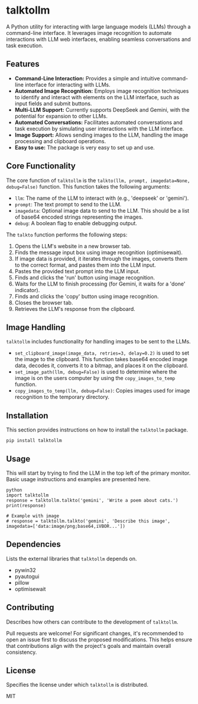 # talktollm

A Python utility for interacting with large language models (LLMs) through a command-line interface. It leverages image recognition to automate interactions with LLM web interfaces, enabling seamless conversations and task execution.

## Features

-   **Command-Line Interaction:** Provides a simple and intuitive command-line interface for interacting with LLMs.
-   **Automated Image Recognition:** Employs image recognition techniques to identify and interact with elements on the LLM interface, such as input fields and submit buttons.
-   **Multi-LLM Support:** Currently supports DeepSeek and Gemini, with the potential for expansion to other LLMs.
-   **Automated Conversations:** Facilitates automated conversations and task execution by simulating user interactions with the LLM interface.
-   **Image Support:** Allows sending images to the LLM, handling the image processing and clipboard operations.
- **Easy to use:** The package is very easy to set up and use.

## Core Functionality

The core function of `talktollm` is the `talkto(llm, prompt, imagedata=None, debug=False)` function. This function takes the following arguments:

-   `llm`: The name of the LLM to interact with (e.g., 'deepseek' or 'gemini').
-   `prompt`: The text prompt to send to the LLM.
-   `imagedata`: Optional image data to send to the LLM. This should be a list of base64 encoded strings representing the images.
-   `debug`: A boolean flag to enable debugging output.

The `talkto` function performs the following steps:

1.  Opens the LLM's website in a new browser tab.
2.  Finds the message input box using image recognition (optimisewait).
3.  If image data is provided, it iterates through the images, converts them to the correct format, and pastes them into the LLM input.
4.  Pastes the provided text prompt into the LLM input.
5.  Finds and clicks the 'run' button using image recognition.
6.  Waits for the LLM to finish processing (for Gemini, it waits for a 'done' indicator).
7.  Finds and clicks the 'copy' button using image recognition.
8.  Closes the browser tab.
9.  Retrieves the LLM's response from the clipboard.

## Image Handling

`talktollm` includes functionality for handling images to be sent to the LLMs.

- `set_clipboard_image(image_data, retries=3, delay=0.2)` is used to set the image to the clipboard. This function takes base64 encoded image data, decodes it, converts it to a bitmap, and places it on the clipboard.
- `set_image_path(llm, debug=False)` is used to determine where the image is on the users computer by using the `copy_images_to_temp` function.
- `copy_images_to_temp(llm, debug=False)`: Copies images used for image recognition to the temporary directory.

## Installation

This section provides instructions on how to install the `talktollm` package.

```
pip install talktollm
```

## Usage

This will start by trying to find the LLM in the top left of the primary monitor. Basic usage instructions and examples are presented here.


```
python
import talktollm
response = talktollm.talkto('gemini', 'Write a poem about cats.')
print(response)

# Example with image
# response = talktollm.talkto('gemini', 'Describe this image', imagedata=['data:image/png;base64,iVBOR...'])

```
## Dependencies

Lists the external libraries that `talktollm` depends on.

-   pywin32
-   pyautogui
-   pillow
-   optimisewait

## Contributing

Describes how others can contribute to the development of `talktollm`.

Pull requests are welcome! For significant changes, it's recommended to open an issue first to discuss the proposed modifications. This helps ensure that contributions align with the project's goals and maintain overall consistency.

## License

Specifies the license under which `talktollm` is distributed.

MIT
